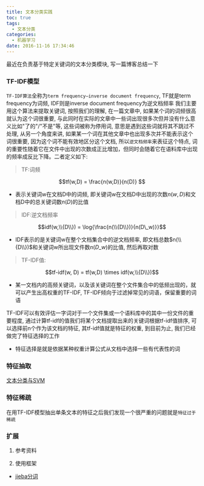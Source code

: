 ```yaml
---
title: 文本分类实践
toc: true
tags:
  - 文本分类
categories:
  - 机器学习
date: 2016-11-16 17:34:46
---
```


最近在负责基于特定关键词的文本分类模块, 写一篇博客总结一下

<!--more-->

### **TF-IDF模型**

`TF-IDF算法`全称为`term frequency–inverse document frequency`, TF就是term frequency为词频, IDF则是inverse document frequency为逆文档频率
我们主要用这个算法来提取关键词, 按照我们的理解, 在一篇文章中, 如果某个词的词频很高就认为这个词很重要, 与此同时在实际的文章中一些词出现很多次但并没有什么意义比如"了的"/"不是"等, 这些词被称为停用词, 意思是遇到这些词就将其不跳过不处理, 从另一个角度来讲, 如果某一个词在其他文章中也出现多次并不能表示这个词很重要, 因为这个词不能有效地区分这个文档, 所以`逆文档频率`来表征这个特点, 词的重要性随着它在文件中出现的次数成正比增加，但同时会随着它在语料库中出现的频率成反比下降。二者定义如下:

> TF:词频

$$tf(w,D) = \frac{n(w,D)}{n(D)} $$

- 表示关键词w在文档D中的词频, 即关键词w在文档D中出现的次数$n(w,D)$和文档D中的总关键词数$n(D)$的比值

> IDF:逆文档频率

$$idf(w,\\{D\\}) = \log{\frac{n(\\{D\\})}{n(D\_w)}}$$

- IDF表示的是关键词w在整个文档集合中的逆文档频率, 即文档总数$n(\\{D\\})$和关键词w所出现文件数$n(D\_w)$的比值, 然后再取对数

> TF-IDF值:

$$tf-idf(w, D) = tf(w,D) \times idf(w,\\{D\\})$$

- 某一文档内的高频关键词，以及该关键词在整个文件集合中的低频出现的，就可以产生出高权重的TF-IDF, TF-IDF倾向于过滤掉常见的词语，保留重要的词语

TF-IDF可以有效评估一字词对于一个文件集或一个语料库中的其中一份文件的重要程度, 通过计算tf-idf的值我们将某个文档提取出来的关键词根据tf-idf值排序, 可以选择前n个作为该文档的特征, 其tf-idf值就是特征的权重, 到目前为止, 我们已经做完了特征选择的工作
 
- 特征选择是就是依据某种权重计算公式从文档中选择一些有代表性的词

### 特征抽取



[文本分类与SVM](http://www.voidcn.com/blog/suibianshen2012/article/p-6004775.html)

### **特征稀疏**

在用TF-IDF模型抽出单条文本的特征之后我们发现一个很严重的问题就是`特征过于稀疏`

### 扩展

1. 参考资料

2. 使用框架

- [jieba分词](https://github.com/fxsjy/jieba)